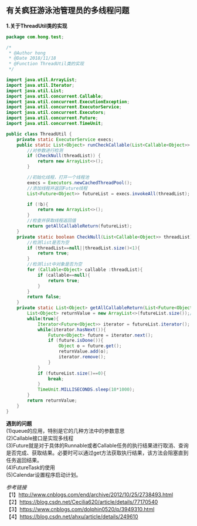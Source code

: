 ## 有关疯狂游泳池管理员的多线程问题 ##
**1.关于ThreadUtil类的实现**  
```java
package com.hong.test;

/*
 * @Author hong
 * @Date 2018/11/18
 * @Function ThreadUtil类的实现
 */

import java.util.ArrayList;
import java.util.Iterator;
import java.util.List;
import java.util.concurrent.Callable;
import java.util.concurrent.ExecutionException;
import java.util.concurrent.ExecutorService;
import java.util.concurrent.Executors;
import java.util.concurrent.Future;
import java.util.concurrent.TimeUnit;

public class ThreadUtil {
	private static ExecutorService execs;
	public static List<Object> runCheckCallable(List<Callable<Object>> threadList, boolean b) throws InterruptedException,ExecutionException{
		//对参数进行检测
        if (CheckNull(threadList)) {
            return new ArrayList<>();
        }

        //初始化线程，打开一个线程池
        execs = Executors.newCachedThreadPool();
        //添加线程并返回Future线程
        List<Future<Object>> futureList = execs.invokeAll(threadList);

        if (!b){
            return new ArrayList<>();
        }
        //检查并获取线程返回值
        return getAllCallableReturn(futureList);
	}
	private static boolean CheckNull(List<Callable<Object>> threadList) {
		//检测list是否为空
        if (threadList==null||threadList.size()<1){
            return true;
        }
        //检测list中对象是否为空
        for (Callable<Object> callable :threadList){
            if (callable==null){
                return true;
            }
        }
        return false;
	}
	private static List<Object> getAllCallableReturn(List<Future<Object>> futureList) throws ExecutionException, InterruptedException {
        List<Object> returnValue = new ArrayList<>(futureList.size());//为了使性能比较好，因此将ArrayList的长度为线程数量
        while(true){
            Iterator<Future<Object>> iterator = futureList.iterator();
            while(iterator.hasNext()){
                Future<Object> future = iterator.next();
                if (future.isDone()){
                    Object o = future.get();
                    returnValue.add(o);
                    iterator.remove();
                }
            }
            if (futureList.size()==0){
                break;
            }
            TimeUnit.MILLISECONDS.sleep(10*1000);
        }
        return returnValue;
    }
}
```  

**遇到的问题**  
(1)queue的应用，特别是它的几种方法中的参数意思  
(2)Callable接口是实现多线程  
(3)Future就是对于具体的Runnable或者Callable任务的执行结果进行取消、查询是否完成、获取结果。必要时可以通过get方法获取执行结果，该方法会阻塞直到任务返回结果。  
(4)FutureTask的使用  
(5)Calendar设置程序启动计划。  
  
*参考链接*  
【1】http://www.cnblogs.com/end/archive/2012/10/25/2738493.html  
【2】https://blog.csdn.net/Cecilia620/article/details/77170540  
【3】https://www.cnblogs.com/dolphin0520/p/3949310.html  
【4】https://blog.csdn.net/ahxu/article/details/249610